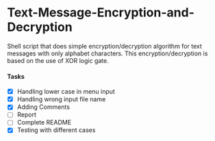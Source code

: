 # Text-Message-Encryption-and-Decryption
Shell script that does simple encryption/decryption algorithm for text messages  with only alphabet characters. This encryption/decryption is based on the use of XOR logic gate.


#### Tasks
- [x] Handling lower case in menu input
- [x] Handling wrong input file name
- [x] Adding Comments
- [ ] Report
- [ ] Complete README
- [x] Testing with different cases 

